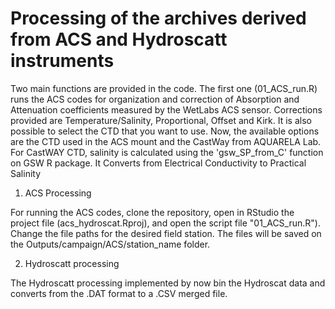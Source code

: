 # Processing of the archives derived from ACS and Hydroscatt instruments

Two main functions are provided in the code. The first one (01_ACS_run.R) runs the ACS codes for organization and correction of Absorption and Attenuation coefficients measured by the WetLabs ACS sensor. Corrections provided are Temperature/Salinity, Proportional, Offset and Kirk. 
It is also possible to select the CTD that you want to use. Now, the available options are the CTD used in the ACS mount and the CastWay from AQUARELA Lab. For CastWAY CTD, salinity is calculated using the 'gsw_SP_from_C' function on GSW R package. It Converts from Electrical Conductivity to Practical Salinity


1) ACS Processing

For running the ACS codes, clone the repository, open in RStudio the project file (acs_hydroscat.Rproj), and open the script file "01_ACS_run.R"). Change the file paths for the desired field station. 
The files will be saved on the Outputs/campaign/ACS/station_name folder. 

2) Hydroscatt processing

The Hydroscatt processing implemented by now bin the Hydroscat data and converts from the .DAT format to a .CSV merged file. 



